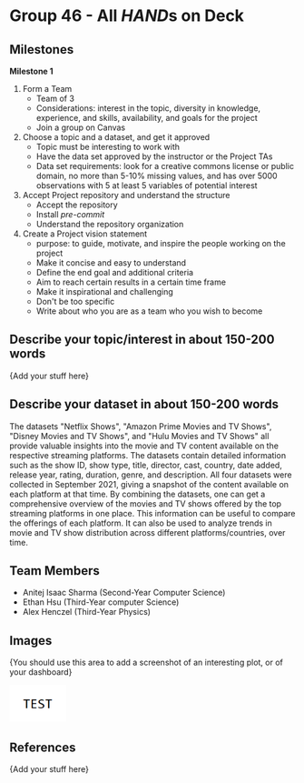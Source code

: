 # Group 46 - All *HAND*s on Deck

## Milestones

**Milestone 1**
1. Form a Team
	- Team of 3
	- Considerations: interest in the topic, diversity in knowledge, experience, and skills, availability, and goals for the project
	- Join a group on Canvas
2. Choose a topic and a dataset, and get it approved
	- Topic must be interesting to work with
	- Have the data set approved by the instructor or the Project TAs
	- Data set requirements: look for a creative commons license or public domain, no more than 5-10% missing values, and has over 5000 observations with 5 at least 5 variables of potential interest
3. Accept Project repository and understand the structure
	- Accept the repository
	- Install *pre-commit*
	- Understand the repository organization
4. Create a Project vision statement
	- purpose: to guide, motivate, and inspire the people working on the project
	- Make it concise and easy to understand
	- Define the end goal and additional criteria
	- Aim to reach certain results in a certain time frame
	- Make it inspirational and challenging
	- Don't be too specific
	- Write about who you are as a team who you wish to become

## Describe your topic/interest in about 150-200 words

{Add your stuff here}

## Describe your dataset in about 150-200 words

The datasets "Netflix Shows", "Amazon Prime Movies and TV Shows", "Disney Movies and TV Shows", and "Hulu Movies and TV Shows" all provide valuable insights into the movie and TV content available on the respective streaming platforms. The datasets contain detailed information such as the show ID, show type, title, director, cast, country, date added, release year, rating, duration, genre, and description. All four datasets were collected in September 2021, giving a snapshot of the content available on each platform at that time. By combining the datasets, one can get a comprehensive overview of the movies and TV shows offered by the top streaming platforms in one place. This information can be useful to compare the offerings of each platform. It can also be used to analyze trends in movie and TV show distribution across different platforms/countries, over time.


## Team Members

- Anitej Isaac Sharma (Second-Year Computer Science)
- Ethan Hsu (Third-Year computer Science)
- Alex Henczel (Third-Year Physics)

## Images

{You should use this area to add a screenshot of an interesting plot, or of your dashboard}

<img src ="images/test.png" width="100px">

## References

{Add your stuff here}



